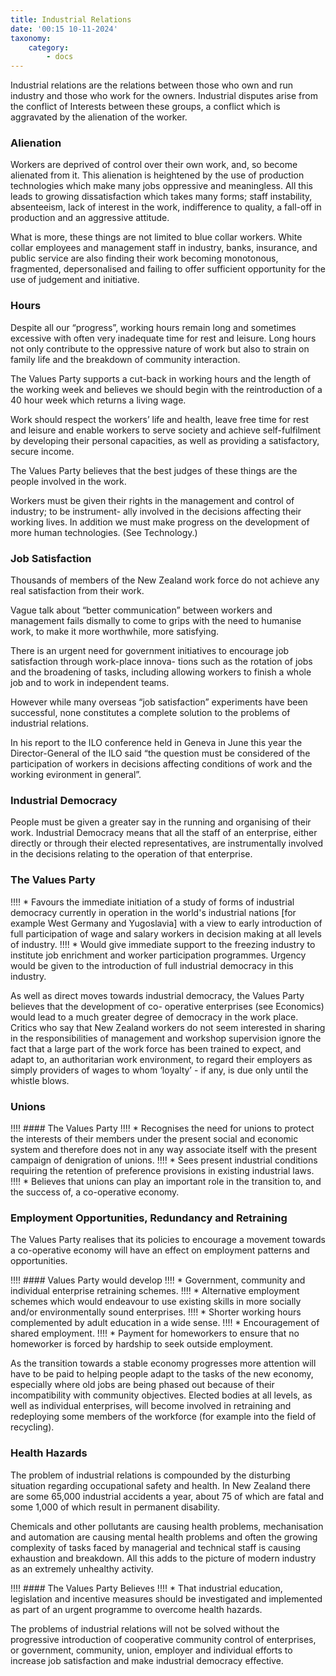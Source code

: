 ```yaml
---
title: Industrial Relations
date: '00:15 10-11-2024'
taxonomy:
    category:
        - docs
---
```


Industrial relations are the relations between those who own and run industry and those who work for the owners. Industrial disputes arise from the conflict of Interests between these groups, a conflict which is aggravated by the alienation of the worker.

### Alienation

Workers are deprived of control over their own work, and, so become alienated from it. This alienation is heightened by the use of production technologies which make many jobs oppressive and meaningless. All this leads to growing dissatisfaction which takes many forms; staff instability, absenteeism, lack of interest in the work, indifference to quality, a fall-off in production and an aggressive attitude.

What is more, these things are not limited to blue collar workers. White collar employees and management staff in industry, banks, insurance, and public service are also finding their work becoming monotonous, fragmented, depersonalised and failing to offer sufficient opportunity for the use of judgement and initiative.

### Hours

Despite all our “progress”, working hours remain long and sometimes excessive with often very inadequate time for rest and leisure. Long hours not only contribute to the oppressive nature of work but also to strain on family life and the breakdown of community interaction.

The Values Party supports a cut-back in working hours and the length of the working week and believes we should begin with the reintroduction of a 40 hour week which returns a living wage.

Work should respect the workers’ life and health, leave free time for rest and leisure and enable workers to serve society and achieve self-fulfilment by developing their personal capacities, as well as providing a satisfactory, secure income.

The Values Party believes that the best judges of these things are the people involved in the work.

Workers must be given their rights in the management and control of industry; to be instrument- ally involved in the decisions affecting their working lives. In addition we must make progress on the development of more human technologies. (See Technology.)

### Job Satisfaction
Thousands of members of the New Zealand work force do not achieve any real satisfaction from their work.

Vague talk about “better communication” between workers and management fails dismally to come to grips with the need to humanise work, to make it more worthwhile, more satisfying.

There is an urgent need for government initiatives to encourage job satisfaction through work-place innova- tions such as the rotation of jobs and the broadening of tasks, including allowing workers to finish a whole job and to work in independent teams.

However while many overseas “job satisfaction” experiments have been successful, none constitutes a complete solution to the problems of industrial relations.

In his report to the ILO conference held in Geneva in June this year the Director-General of the ILO said “the question must be considered of the participation of workers in decisions affecting conditions of work and the working evironment in general”.

### Industrial Democracy
People must be given a greater say in the running and organising of their work. Industrial Democracy means that all the staff of an enterprise, either directly or through their elected representatives, are instrumentally involved in the decisions relating to the operation of that enterprise.

### The Values Party
!!!! * Favours the immediate initiation of a study of forms of industrial democracy currently in operation in the world's industrial nations [for example West Germany and Yugoslavia] with a view to early introduction of full participation of wage and salary workers in decision making at all levels of industry.
!!!! * Would give immediate support to the freezing industry to institute job enrichment and worker participation programmes. Urgency would be given to the introduction of full industrial democracy in this industry.

As well as direct moves towards industrial democracy, the Values Party believes that the development of co- operative enterprises (see Economics) would lead to a much greater degree of democracy in the work place. Critics who say that New Zealand workers do not seem interested in sharing in the responsibilities of management and workshop supervision ignore the fact that a large part of the work force has been trained to expect, and adapt to, an authoritarian work environment, to regard their employers as simply providers of wages to whom ‘loyalty’ - if any, is due only until the whistle blows.

### Unions

!!!! #### The Values Party
!!!! * Recognises the need for unions to protect the interests of their members under the present social and economic system and therefore does not in any way associate itself with the present campaign of denigration of unions.
!!!! * Sees present industrial conditions requiring the retention of preference provisions in existing industrial laws.
!!!! * Believes that unions can play an important role in the transition to, and the success of, a co-operative economy.

### Employment Opportunities, Redundancy and Retraining
The Values Party realises that its policies to encourage a movement towards a co-operative economy will have an effect on employment patterns and opportunities.

!!!! #### Values Party would develop
!!!! * Government, community and individual enterprise retraining schemes.
!!!! * Alternative employment schemes which would endeavour to use existing skills in more socially and/or environmentally sound enterprises.
!!!! * Shorter working hours complemented by adult education in a wide sense.
!!!! * Encouragement of shared employment.
!!!! * Payment for homeworkers to ensure that no homeworker is forced by hardship to seek outside employment.

As the transition towards a stable economy progresses more attention will have to be paid to helping people adapt to the tasks of the new economy, especially where old jobs are being phased out because of their incompatibility with community objectives. Elected bodies at all levels, as well as individual enterprises, will become involved in retraining and redeploying some members of the workforce (for example into the field of recycling).

### Health Hazards
The problem of industrial relations is compounded by the disturbing situation regarding occupational safety and health. In New Zealand there are some 65,000 industrial accidents a year, about 75 of which are fatal and some 1,000 of which result in permanent disability.

Chemicals and other pollutants are causing health problems, mechanisation and automation are causing mental health problems and often the growing complexity of tasks faced by managerial and technical staff is causing exhaustion and breakdown. All this adds to the picture of modern industry as an extremely unhealthy activity.

!!!! #### The Values Party Believes
!!!! * That industrial education, legislation and incentive measures should be investigated and implemented as part of an urgent programme to overcome health hazards. 

The problems of industrial relations will not be solved without the progressive introduction of cooperative community control of enterprises, or government, community, union, employer and individual efforts to increase job satisfaction and make industrial democracy effective.
